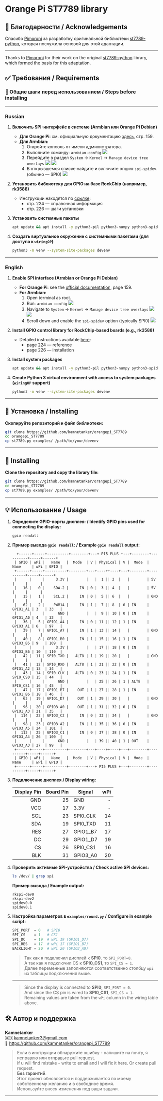 # Orange Pi ST7789 library

## 🙏 Благодарности / Acknowledgements

Спасибо [Pimoroni](https://github.com/pimoroni) за разработку оригинальной библиотеки [st7789-python](https://github.com/pimoroni/st7789-python), которая послужила основой для этой адаптации.

---

Thanks to [Pimoroni](https://github.com/pimoroni) for their work on the original [st7789-python](https://github.com/pimoroni/st7789-python) library, which formed the basis for this adaptation. 


## ✅ Требования / Requirements

### 📌 Общие шаги перед использованием / Steps before installing

---
### Russian

1. **Включить SPI-интерфейс в системе (Armbian или Orange Pi Debian)**  
   - **Для Orange Pi**: см. официальную документацию [здесь](https://drive.google.com/drive/folders/1Ov3mZqnMOf_8wpNt9rDxoGIR1ray2iiy), стр. 159.  
   - **Для Armbian:**
     1. Откройте консоль от имени администратора.
     2. Выполните команду: `armbian-config`
        ![](./doc/img/armbian_spi_step1.png)
     3. Перейдите в раздел `System` → `Kernel` → `Manage device tree overlays`
        ![](./doc/img/armbian_spi_step2.png)
        ![](./doc/img/armbian_spi_step3.png)
     4. В открывшемся списке найдите и включите опцию `spi-spidev`. (обычно — SPI0)
        ![](./doc/img/armbian_spi_step4.png)

2. **Установить библиотеку для GPIO на базе RockChip (например, rk3588)**  
   - Инструкции находятся по [ссылке](https://drive.google.com/drive/folders/1Ov3mZqnMOf_8wpNt9rDxoGIR1ray2iiy):  
     - стр. 224 — справочная информация  
     - стр. 226 — шаги установки

3. **Установить системные пакеты**
    ```bash
    apt update && apt install -y python3-pil python3-numpy python3-spidev
    ```

4. **Создать виртуальное окружение с системными пакетами (для доступа к `wiringOP`)**  
   ```bash
   python3 -m venv --system-site-packages devenv 
   ```

---
### English

1. **Enable SPI interface (Armbian or Orange Pi Debian)**  
   - **For Orange Pi**: see the [official documentation](https://drive.google.com/drive/folders/1Ov3mZqnMOf_8wpNt9rDxoGIR1ray2iiy), page 159.  
   - **For Armbian:**
     1. Open terminal as root.
     2. Run: `armbian-config`
        ![](./doc/img/armbian_spi_step1.png)
     3. Navigate to `System` → `Kernel` → `Manage device tree overlays`
        ![](./doc/img/armbian_spi_step2.png)
        ![](./doc/img/armbian_spi_step3.png)
     4. Scroll down and enable the `spi-spidev` option (typically SPI0)
        ![](./doc/img/armbian_spi_step4.png)

2. **Install GPIO control library for RockChip-based boards (e.g., rk3588)**  
   - Detailed instructions available [here](https://drive.google.com/drive/folders/1Ov3mZqnMOf_8wpNt9rDxoGIR1ray2iiy):  
     - page 224 — reference  
     - page 226 — installation

3. **Install system packages**
    ```bash
    apt update && apt install -y python3-pil python3-numpy python3-spidev
    ```
4. **Create Python 3 virtual environment with access to system packages (`wiringOP` support)**  
   ```bash
   python3 -m venv --system-site-packages devenv 
   ```

--- 

## 🚀 Установка / Installing

**Скопируйте репозиторий и файл библиотеки:**

```bash
git clone https://github.com/kamnetanker/orangepi_ST7789
cd orangepi_ST7789
cp st7789.py examples/ /path/to/your/devenv
```

---

## 🚀 Installing

**Clone the repository and copy the library file:**

```bash
git clone https://github.com/kamnetanker/orangepi_ST7789
cd orangepi_ST7789
cp st7789.py examples/ /path/to/your/devenv
```

---

## 💡 Использование / Usage

1. **Определите GPIO-порты дисплея: / Identify GPIO pins used for connecting the display:**

   ```bash
   gpio readall
   ```

2. **Пример вывода `gpio readall`: / Example `gpio readall` output:**

   ```text
     +------+-----+----------+--------+---+ PI5 PLUS +---+--------+----------+-----+------+
    | GPIO | wPi |   Name   |  Mode  | V | Physical | V |  Mode  | Name     | wPi | GPIO |
    +------+-----+----------+--------+---+----++----+---+--------+----------+-----+------+
    |      |     |     3.3V |        |   |  1 || 2  |   |        | 5V       |     |      |
    |   16 |   0 |    SDA.2 |     IN | 0 |  3 || 4  |   |        | 5V       |     |      |
    |   15 |   1 |    SCL.2 |     IN | 0 |  5 || 6  |   |        | GND      |     |      |
    |   62 |   2 |    PWM14 |     IN | 1 |  7 || 8  | 0 | IN     | GPIO1_A1 | 3   | 33   |
    |      |     |      GND |        |   |  9 || 10 | 0 | IN     | GPIO1_A0 | 4   | 32   |
    |   36 |   5 | GPIO1_A4 |     IN | 0 | 11 || 12 | 1 | IN     | GPIO3_A1 | 6   | 97   |
    |   39 |   7 | GPIO1_A7 |     IN | 1 | 13 || 14 |   |        | GND      |     |      |
    |   40 |   8 | GPIO1_B0 |     IN | 1 | 15 || 16 | 1 | IN     | GPIO3_B5 | 9   | 109  |
    |      |     |     3.3V |        |   | 17 || 18 | 0 | IN     | GPIO3_B6 | 10  | 110  |
    |   42 |  11 | SPI0_TXD |   ALT8 | 1 | 19 || 20 |   |        | GND      |     |      |
    |   41 |  12 | SPI0_RXD |   ALT8 | 1 | 21 || 22 | 0 | IN     | GPIO1_A2 | 13  | 34   |
    |   43 |  14 | SPI0_CLK |   ALT8 | 0 | 23 || 24 | 1 | IN     | SPI0_CS0 | 15  | 44   |
    |      |     |      GND |        |   | 25 || 26 | 1 | ALT8   | SPI0_CS1 | 16  | 45   |
    |   47 |  17 | GPIO1_B7 |    OUT | 1 | 27 || 28 | 1 | IN     | GPIO1_B6 | 18  | 46   |
    |   63 |  19 | GPIO1_D7 |    OUT | 1 | 29 || 30 |   |        | GND      |     |      |
    |   96 |  20 | GPIO3_A0 |    OUT | 1 | 31 || 32 | 0 | IN     | GPIO1_A3 | 21  | 35   |
    |  114 |  22 | GPIO3_C2 |     IN | 0 | 33 || 34 |   |        | GND      |     |      |
    |   98 |  23 | GPIO3_A2 |     IN | 1 | 35 || 36 | 0 | IN     | GPIO3_A5 | 24  | 101  |
    |  113 |  25 | GPIO3_C1 |     IN | 0 | 37 || 38 | 0 | IN     | GPIO3_A4 | 26  | 100  |
    |      |     |      GND |        |   | 39 || 40 | 1 | OUT    | GPIO3_A3 | 27  | 99   |
    +------+-----+----------+--------+---+----++----+---+--------+----------+-----+------+
    | GPIO | wPi |   Name   |  Mode  | V | Physical | V |  Mode  | Name     | wPi | GPIO |
    +------+-----+----------+--------+---+ PI5 PLUS +---+--------+----------+-----+------+

   ```

3. **Подключение дисплея / Display wiring:**

   | Display Pin | Board Pin | Signal    | wPi |
   |------------:|----------:|-----------|----:|
   | GND         | 25        | GND       |  -  |
   | VCC         | 17        | 3.3V      |  -  |
   | SCL         | 23        | SPI0_CLK  | 14  |
   | SDA         | 19        | SPI0_TXD  | 11  |
   | RES         | 27        | GPIO1_B7  | 17  |
   | DC          | 29        | GPIO1_D7  | 19  |
   | CS          | 26        | SPI0_CS1  | 16  |
   | BLK         | 31        | GPIO3_A0  | 20  |

4. **Проверить активные SPI-устройства / Check active SPI devices:**

   ```bash
   ls /dev/ | grep spi
   ```

   **Пример вывода / Example output:**

   ```
   rkspi-dev0
   rkspi-dev2
   spidev0.0
   spidev0.1
   ```

5. **Настройка параметров в `examples/round.py` / Configure in example script:**

   ```python
   SPI_PORT  = 0   # SPI0
   SPI_CS    = 1   # CS1
   SPI_DC    = 19  # wPi 19 (GPIO1_D7)
   SPI_RES   = 17  # wPi 17 (GPIO1_B7)
   BACKLIGHT = 20  # wPi 20 (GPIO3_A0)
   ```
   > Так как я подключил дисплей к **SPI0**, то `SPI_PORT=0`.   
   > А так как я подключил CS к **SPI0_CS1**, то `SPI_CS = 1`.   
   > Далее переменные заполняются соответственно столбцу `wpi` из таблицы подключения выше.
   ---
    > Since the display is connected to **SPI0**, `SPI_PORT = 0`.  
    > And since the CS pin is wired to **SPI0_CS1**, `SPI_CS = 1`.  
    > Remaining values are taken from the `wPi` column in the wiring table above.

## 🛠 Автор и поддержка

**Kamnetanker**  
🇷🇺 kamnetanker3@gmail.com  
🔗 https://github.com/kamnetanker/orangepi_ST7789

> Если в инструкции обнаружите ошибку - напишите на почту, я исправлю или отправьте pull request.  
> If u will find mistake - write to email and I will fix it here. Or create pull request.  
> **Без гарантий**.  
> Этот проект обновляется и поддерживается по моему собственному желанию и в свободное время.  
> Используйте внося изменения под ваши задачи.

---